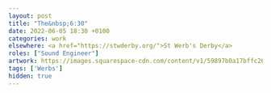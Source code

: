 ```yaml
---
layout: post
title: "The&nbsp;6:30"
date: 2022-06-05 18:30 +0100
categories: work
elsewhere: <a href="https://stwderby.org/">St Werb's Derby</a>
roles: ["Sound Engineer"]
artwork: https://images.squarespace-cdn.com/content/v1/59897b0a17bffc269e4fec9b/1575027689741-23EFSM1EWOSUABC1BZVK/St+Werburgh%27s+Logo+-+White-Trans.png?format=1500w
tags: ['Werbs']
hidden: true
---
```


